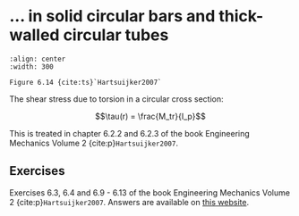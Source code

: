 ```{index} Shear stress torsion; Solid circular bars and thick-walled tubes
```

# ... in solid circular bars and thick-walled circular tubes

```{figure} ./circular_data/image.png
:align: center
:width: 300

Figure 6.14 {cite:ts}`Hartsuijker2007`
```

The shear stress due to torsion in a circular cross section:

$$\tau(r) = \frac{M_tr}{I_p}$$

This is treated in chapter 6.2.2 and 6.2.3 of the book Engineering Mechanics Volume 2 {cite:p}`Hartsuijker2007`.

## Exercises
Exercises 6.3, 6.4 and 6.9 - 6.13 of the book Engineering Mechanics Volume 2 {cite:p}`Hartsuijker2007`. Answers are available on [this website](https://icozct.tudelft.nl/TUD_CT/bookanswers/vol2/Chapter6/).